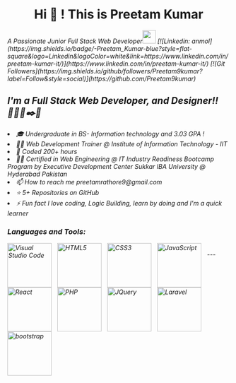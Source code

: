 
<h1 style="text-align:center;">Hi 👋 ! This is Preetam Kumar</h1>
<p><em>A Passionate Junior Full Stack Web Developer<img src="https://media.giphy.com/media/WUlplcMpOCEmTGBtBW/giphy.gif" width="30"> 
[![Linkedin: anmol](https://img.shields.io/badge/-Preetam_Kumar-blue?style=flat-square&logo=Linkedin&logoColor=white&link=https://www.linkedin.com/in/preetam-kumar-it/)](https://www.linkedin.com/in/preetam-kumar-it/)
[![Git Followers](https://img.shields.io/github/followers/Preetam9kumar?label=Follow&style=social)](https://github.com/Preetam9kumar)
  
## I'm a Full Stack Web Developer, and Designer!! 🧑‍💻💡✒️🐧
<li>🎓 Undergraduate in BS- Information technology and 3.03 GPA !</li>
<li>👨‍💻 Web Development Trainer @ Institute of Information Technology - IIT</li>
<li>🤠 Coded 200+  hours</li>
<li>👨‍💻 Certified in Web Engineering @ IT Industry Readiness Bootcamp Program by Executive Development Center Sukkar IBA University @ Hyderabad Pakistan</li>
<li>📫 How to reach me preetamrathore9@gmail.com</li>
<li>⭐ 5+ Repositories on GitHub</li>
<li>⚡ Fun fact I love coding, Logic Building, learn by doing and I'm a quick learner</li>


### Languages and Tools:

<img align="left" alt="Visual Studio Code" width="100px" src="https://cdn.jsdelivr.net/gh/devicons/devicon/icons/vscode/vscode-original.svg" style="padding-right:10px;" />
<img align="left" alt="HTML5" width="100px" src="https://cdn.jsdelivr.net/gh/devicons/devicon/icons/html5/html5-original.svg" style="padding-right:10px;" />
<img align="left" alt="CSS3" width="100px" src="https://cdn.jsdelivr.net/gh/devicons/devicon/icons/css3/css3-original.svg" style="padding-right:10px;" />
<img align="left" alt="JavaScript" width="100px" src="https://cdn.jsdelivr.net/gh/devicons/devicon/icons/javascript/javascript-original.svg" style="padding-right:10px;" />
<img align="left" alt="React" width="100px" src="https://cdn.jsdelivr.net/gh/devicons/devicon/icons/react/react-original.svg" style="padding-right:10px;" />
<img align="left" alt="PHP" width="100px"  src="https://www.cdnlogo.com/logos/p/79/php.svg"  style="padding-right:10px;">
<img align="left" alt="JQuery" width="100px"  src="https://www.cdnlogo.com/logos/j/71/jquery.svg"  style="padding-right:10px;">
<img align="left" alt="Laravel" width="100px"  src="https://www.cdnlogo.com/logos/l/23/laravel.svg"  style="padding-right:10px;">
<img align="left" alt="bootstrap" width="100px"  src="https://www.cdnlogo.com/logos/b/74/bootstrap-5.svg"  style="padding-right:10px;">


<br />
---
<!---
Preetam9kumar/Preetam9kumar is a ✨ special ✨ repository because its `README.md` (this file) appears on your GitHub profile.
You can click the Preview link to take a look at your changes.
--->
